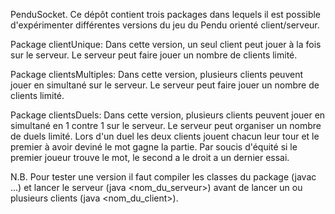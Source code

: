PenduSocket.
Ce dépôt contient trois packages dans lequels il est possible d'expérimenter différentes versions du jeu du Pendu orienté client/serveur.

Package clientUnique:
Dans cette version, un seul client peut jouer à la fois sur le serveur. Le serveur peut faire jouer un nombre de clients limité.

Package clientsMultiples:
Dans cette version, plusieurs clients peuvent jouer en simultané sur le serveur. Le serveur peut faire jouer un nombre de clients limité.

Package clientsDuels:
Dans cette version, plusieurs clients peuvent jouer en simultané en 1 contre 1 sur le serveur. Le serveur peut organiser un nombre de duels limité. Lors d'un duel les deux clients jouent chacun leur tour et le premier à avoir deviné le mot gagne la partie. Par soucis d'équité si le premier joueur trouve le mot, le second a le droit a un dernier essai.

N.B.
Pour tester une version il faut compiler les classes du package (javac ...) et lancer le serveur (java <nom_du_serveur>) avant de lancer un ou plusieurs clients (java <nom_du_client>).
